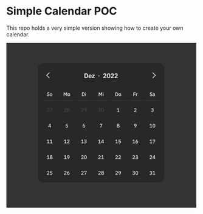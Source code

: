 # Simple Calendar POC

This repo holds a very simple version showing how to create your own calendar.

<img src="preview.png" width="500">